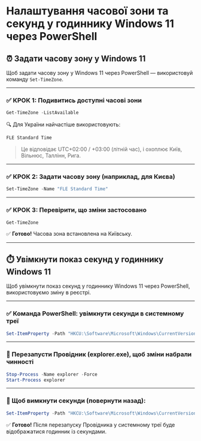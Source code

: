 # Налаштування часової зони та секунд у годиннику Windows 11 через PowerShell

## ⏰ Задати часову зону у Windows 11

Щоб задати часову зону у Windows 11 через PowerShell — використовуй команду `Set-TimeZone`.

---

### ✅ КРОК 1: Подивитись доступні часові зони

```powershell
Get-TimeZone -ListAvailable
```

🔍 Для України найчастіше використовують:

```powershell
FLE Standard Time
```

> Це відповідає UTC+02:00 / +03:00 (літній час), і охоплює Київ, Вільнюс, Таллінн, Рига.

---

### ✅ КРОК 2: Задати часову зону (наприклад, для Києва)

```powershell
Set-TimeZone -Name "FLE Standard Time"
```

---

### ✅ КРОК 3: Перевірити, що зміни застосовано

```powershell
Get-TimeZone
```

✅ **Готово!** Часова зона встановлена на Київську.

---

## ⏱️ Увімкнути показ секунд у годиннику Windows 11

Щоб увімкнути показ секунд у годиннику Windows 11 через PowerShell, використовуємо зміну в реєстрі.

---

### ✅ Команда PowerShell: увімкнути секунди в системному треї

```powershell
Set-ItemProperty -Path "HKCU:\Software\Microsoft\Windows\CurrentVersion\Explorer\Advanced" -Name "ShowSecondsInSystemClock" -Value 1
```

---

### 🔁 Перезапусти Провідник (explorer.exe), щоб зміни набрали чинності

```powershell
Stop-Process -Name explorer -Force
Start-Process explorer
```

---

### 📌 Щоб вимкнути секунди (повернути назад):

```powershell
Set-ItemProperty -Path "HKCU:\Software\Microsoft\Windows\CurrentVersion\Explorer\Advanced" -Name "ShowSecondsInSystemClock" -Value 0
```

✅ **Готово!** Після перезапуску Провідника у системному треї буде відображатися годинник із секундами.